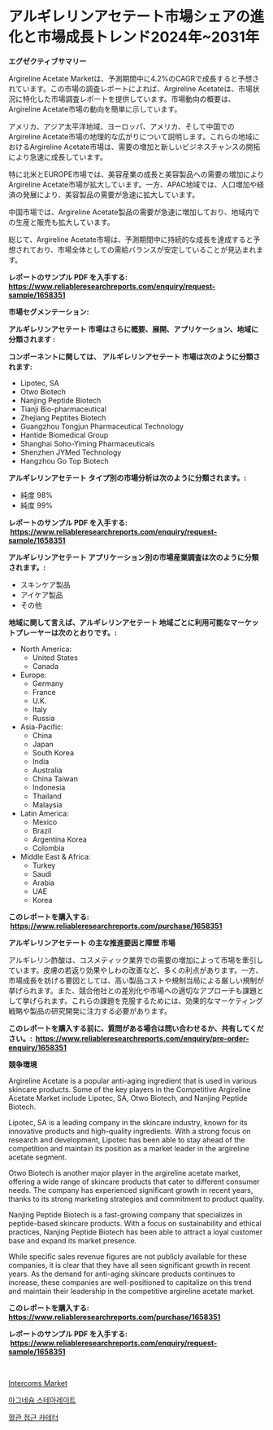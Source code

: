 <p><h1>アルギレリンアセテート市場シェアの進化と市場成長トレンド2024年~2031年</h1></p><p><strong>エグゼクティブサマリー</strong></p>
<p><p>Argireline Acetate Marketは、予測期間中に4.2%のCAGRで成長すると予想されています。この市場の調査レポートによれば、Argireline Acetateは、市場状況に特化した市場調査レポートを提供しています。市場動向の概要は、Argireline Acetate市場の動向を簡単に示しています。</p><p>アメリカ、アジア太平洋地域、ヨーロッパ、アメリカ、そして中国でのArgireline Acetate市場の地理的な広がりについて説明します。これらの地域におけるArgireline Acetate市場は、需要の増加と新しいビジネスチャンスの開拓により急速に成長しています。</p><p>特に北米とEUROPE市場では、美容産業の成長と美容製品への需要の増加によりArgireline Acetate市場が拡大しています。一方、APAC地域では、人口増加や経済の発展により、美容製品の需要が急速に拡大しています。</p><p>中国市場では、Argireline Acetate製品の需要が急速に増加しており、地域内での生産と販売も拡大しています。</p><p>総じて、Argireline Acetate市場は、予測期間中に持続的な成長を達成すると予想されており、市場全体としての需給バランスが安定していることが見込まれます。</p></p>
<p><strong>レポートのサンプル PDF を入手する: <a href="https://www.reliableresearchreports.com/enquiry/request-sample/1658351">https://www.reliableresearchreports.com/enquiry/request-sample/1658351</a></strong></p>
<p><strong>市場セグメンテーション:</strong></p>
<p><strong> アルギレリンアセテート 市場はさらに概要、展開、アプリケーション、地域に分類されます :</strong></p>
<p><strong>コンポーネントに関しては、 アルギレリンアセテート 市場は次のように分類されます: &nbsp;</strong></p>
<p><ul><li>Lipotec, SA</li><li>Otwo Biotech</li><li>Nanjing Peptide Biotech</li><li>Tianji Bio-pharmaceutical</li><li>Zhejiang Peptites Biotech</li><li>Guangzhou Tongjun Pharmaceutical Technology</li><li>Hantide Biomedical Group</li><li>Shanghai Soho-Yiming Pharmaceuticals</li><li>Shenzhen JYMed Technology</li><li>Hangzhou Go Top Biotech</li></ul></p>
<p><strong> アルギレリンアセテート タイプ別の市場分析は次のように分類されます。:</strong></p>
<p><ul><li>純度 98%</li><li>純度 99%</li></ul></p>
<p><strong>レポートのサンプル PDF を入手する: &nbsp;<a href="https://www.reliableresearchreports.com/enquiry/request-sample/1658351">https://www.reliableresearchreports.com/enquiry/request-sample/1658351</a></strong></p>
<p><strong> アルギレリンアセテート アプリケーション別の市場産業調査は次のように分類されます。:</strong></p>
<p><ul><li>スキンケア製品</li><li>アイケア製品</li><li>その他</li></ul></p>
<p><strong>地域に関して言えば、アルギレリンアセテート 地域ごとに利用可能なマーケットプレーヤーは次のとおりです。:</strong></p>
<p><ul>
    <li>
        North America:
        <ul>
            <li>United States</li>
            <li>Canada</li>
        </ul>
    </li>
    <li>
        Europe:
        <ul>
            <li>Germany</li>
            <li>France</li>
            <li>U.K.</li>
            <li>Italy</li>
            <li>Russia</li>
        </ul>
    </li>
    <li>
        Asia-Pacific:
        <ul>
            <li>China</li>
            <li>Japan</li>
            <li>South Korea</li>
            <li>India</li>
            <li>Australia</li>
            <li>China Taiwan</li>
            <li>Indonesia</li>
            <li>Thailand</li>
            <li>Malaysia</li>
        </ul>
    </li>
    <li>
        Latin America:
        <ul>
            <li>Mexico</li>
            <li>Brazil</li>
            <li>Argentina Korea</li>
            <li>Colombia</li>
        </ul>
    </li>
    <li>
        Middle East & Africa:
        <ul>
            <li>Turkey</li>
            <li>Saudi</li>
            <li>Arabia</li>
            <li>UAE</li>
            <li>Korea</li>
        </ul>
    </li>
    </ul></p>
<p><strong>このレポートを購入する: &nbsp;<a href="https://www.reliableresearchreports.com/purchase/1658351">https://www.reliableresearchreports.com/purchase/1658351</a></strong></p>
<p><strong>アルギレリンアセテート の主な推進要因と障壁 市場</strong></p>
<p><p>アルギレリン酢酸は、コスメティック業界での需要の増加によって市場を牽引しています。皮膚の若返り効果やしわの改善など、多くの利点があります。一方、市場成長を妨げる要因としては、高い製品コストや規制当局による厳しい規制が挙げられます。また、競合他社との差別化や市場への適切なアプローチも課題として挙げられます。これらの課題を克服するためには、効果的なマーケティング戦略や製品の研究開発に注力する必要があります。</p></p>
<p><strong>このレポートを購入する前に、質問がある場合は問い合わせるか、共有してください。:&nbsp; <a href="https://www.reliableresearchreports.com/enquiry/pre-order-enquiry/1658351">https://www.reliableresearchreports.com/enquiry/pre-order-enquiry/1658351</a></strong></p>
<p><strong>競争環境</strong></p>
<p><p>Argireline Acetate is a popular anti-aging ingredient that is used in various skincare products. Some of the key players in the Competitive Argireline Acetate Market include Lipotec, SA, Otwo Biotech, and Nanjing Peptide Biotech.</p><p>Lipotec, SA is a leading company in the skincare industry, known for its innovative products and high-quality ingredients. With a strong focus on research and development, Lipotec has been able to stay ahead of the competition and maintain its position as a market leader in the argireline acetate segment.</p><p>Otwo Biotech is another major player in the argireline acetate market, offering a wide range of skincare products that cater to different consumer needs. The company has experienced significant growth in recent years, thanks to its strong marketing strategies and commitment to product quality.</p><p>Nanjing Peptide Biotech is a fast-growing company that specializes in peptide-based skincare products. With a focus on sustainability and ethical practices, Nanjing Peptide Biotech has been able to attract a loyal customer base and expand its market presence.</p><p>While specific sales revenue figures are not publicly available for these companies, it is clear that they have all seen significant growth in recent years. As the demand for anti-aging skincare products continues to increase, these companies are well-positioned to capitalize on this trend and maintain their leadership in the competitive argireline acetate market.</p></p>
<p><strong>このレポートを購入する: &nbsp; <a href="https://www.reliableresearchreports.com/purchase/1658351">https://www.reliableresearchreports.com/purchase/1658351</a></strong></p>
<p><strong>レポートのサンプル PDF を入手する: &nbsp;<a href="https://www.reliableresearchreports.com/enquiry/request-sample/1658351">https://www.reliableresearchreports.com/enquiry/request-sample/1658351</a></strong><strong></strong></p>
<p>&nbsp;</p>
<p><p><a href="https://github.com/Airanohannonzb68e5pb53oc1/Market-Research-Report-List-1/blob/main/intercoms-market.md">Intercoms Market</a></p><p><a href="https://github.com/TimmyMann6767/Market-Research-Report-List-1/blob/main/316212711525.md">마그네슘 스테아레이트</a></p><p><a href="https://github.com/JeromeRtyau89966/Market-Research-Report-List-1/blob/main/752915711526.md">혈관 접근 카테터</a></p></p>